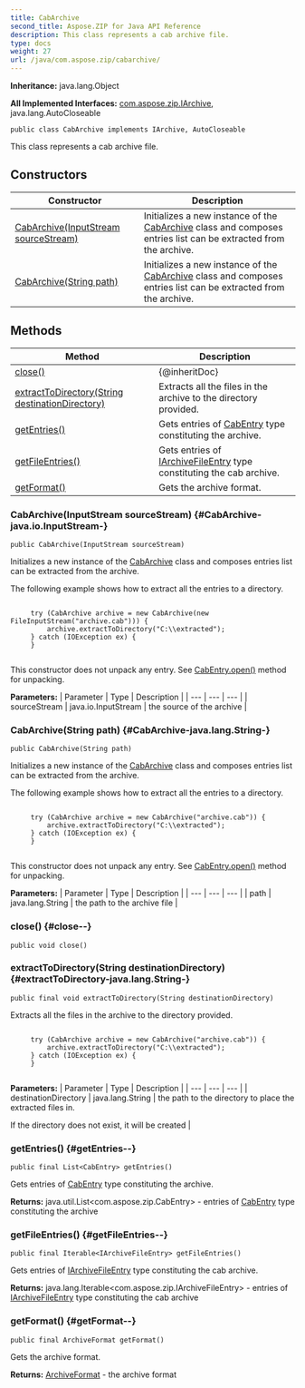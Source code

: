 ```yaml
---
title: CabArchive
second_title: Aspose.ZIP for Java API Reference
description: This class represents a cab archive file.
type: docs
weight: 27
url: /java/com.aspose.zip/cabarchive/
---
```


**Inheritance:**
java.lang.Object

**All Implemented Interfaces:**
[com.aspose.zip.IArchive](../../com.aspose.zip/iarchive), java.lang.AutoCloseable
```
public class CabArchive implements IArchive, AutoCloseable
```

This class represents a cab archive file.
## Constructors

| Constructor | Description |
| --- | --- |
| [CabArchive(InputStream sourceStream)](#CabArchive-java.io.InputStream-) | Initializes a new instance of the [CabArchive](../../com.aspose.zip/cabarchive) class and composes entries list can be extracted from the archive. |
| [CabArchive(String path)](#CabArchive-java.lang.String-) | Initializes a new instance of the [CabArchive](../../com.aspose.zip/cabarchive) class and composes entries list can be extracted from the archive. |
## Methods

| Method | Description |
| --- | --- |
| [close()](#close--) | \{@inheritDoc\} |
| [extractToDirectory(String destinationDirectory)](#extractToDirectory-java.lang.String-) | Extracts all the files in the archive to the directory provided. |
| [getEntries()](#getEntries--) | Gets entries of [CabEntry](../../com.aspose.zip/cabentry) type constituting the archive. |
| [getFileEntries()](#getFileEntries--) | Gets entries of [IArchiveFileEntry](../../com.aspose.zip/iarchivefileentry) type constituting the cab archive. |
| [getFormat()](#getFormat--) | Gets the archive format. |
### CabArchive(InputStream sourceStream) {#CabArchive-java.io.InputStream-}
```
public CabArchive(InputStream sourceStream)
```


Initializes a new instance of the [CabArchive](../../com.aspose.zip/cabarchive) class and composes entries list can be extracted from the archive.

The following example shows how to extract all the entries to a directory.

```

     try (CabArchive archive = new CabArchive(new FileInputStream("archive.cab"))) {
         archive.extractToDirectory("C:\\extracted");
     } catch (IOException ex) {
     }
 
```

This constructor does not unpack any entry. See [CabEntry.open()](../../com.aspose.zip/cabentry\#open--) method for unpacking.

**Parameters:**
| Parameter | Type | Description |
| --- | --- | --- |
| sourceStream | java.io.InputStream | the source of the archive |

### CabArchive(String path) {#CabArchive-java.lang.String-}
```
public CabArchive(String path)
```


Initializes a new instance of the [CabArchive](../../com.aspose.zip/cabarchive) class and composes entries list can be extracted from the archive.

The following example shows how to extract all the entries to a directory.

```

     try (CabArchive archive = new CabArchive("archive.cab")) {
         archive.extractToDirectory("C:\\extracted");
     } catch (IOException ex) {
     }
 
```

This constructor does not unpack any entry. See [CabEntry.open()](../../com.aspose.zip/cabentry\#open--) method for unpacking.

**Parameters:**
| Parameter | Type | Description |
| --- | --- | --- |
| path | java.lang.String | the path to the archive file |

### close() {#close--}
```
public void close()
```




### extractToDirectory(String destinationDirectory) {#extractToDirectory-java.lang.String-}
```
public final void extractToDirectory(String destinationDirectory)
```


Extracts all the files in the archive to the directory provided.

```

     try (CabArchive archive = new CabArchive("archive.cab")) {
         archive.extractToDirectory("C:\\extracted");
     } catch (IOException ex) {
     }
 
```



**Parameters:**
| Parameter | Type | Description |
| --- | --- | --- |
| destinationDirectory | java.lang.String | the path to the directory to place the extracted files in.

If the directory does not exist, it will be created |

### getEntries() {#getEntries--}
```
public final List<CabEntry> getEntries()
```


Gets entries of [CabEntry](../../com.aspose.zip/cabentry) type constituting the archive.

**Returns:**
java.util.List&lt;com.aspose.zip.CabEntry&gt; - entries of [CabEntry](../../com.aspose.zip/cabentry) type constituting the archive
### getFileEntries() {#getFileEntries--}
```
public final Iterable<IArchiveFileEntry> getFileEntries()
```


Gets entries of [IArchiveFileEntry](../../com.aspose.zip/iarchivefileentry) type constituting the cab archive.

**Returns:**
java.lang.Iterable&lt;com.aspose.zip.IArchiveFileEntry&gt; - entries of [IArchiveFileEntry](../../com.aspose.zip/iarchivefileentry) type constituting the cab archive
### getFormat() {#getFormat--}
```
public final ArchiveFormat getFormat()
```


Gets the archive format.

**Returns:**
[ArchiveFormat](../../com.aspose.zip/archiveformat) - the archive format
